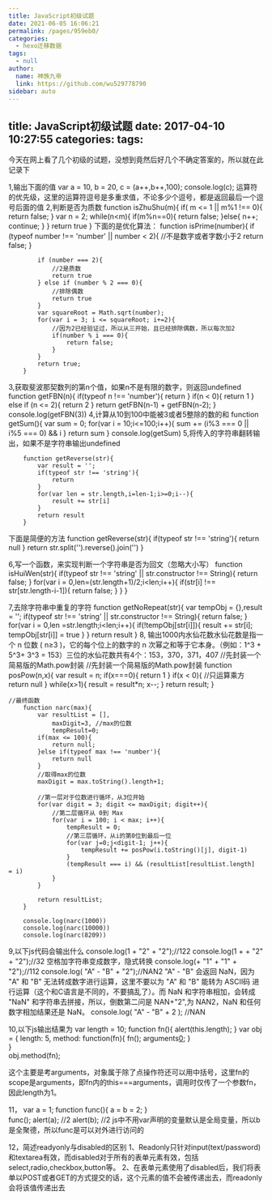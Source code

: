 ```yaml
---
title: JavaScript初级试题
date: 2021-06-05 16:06:21
permalink: /pages/959eb0/
categories: 
  - hexo迁移数据
tags: 
  - null
author: 
  name: 神族九帝
  link: https://github.com/wu529778790
sidebar: auto
---
```

title: JavaScript初级试题
date: 2017-04-10 10:27:55
categories:
tags:
---


今天在网上看了几个初级的试题，没想到竟然后好几个不确定答案的，所以就在此记录下
<!-- more -->
1,输出下面的值
        var a = 10, b = 20, c = (a++,b++,100);
        console.log(c); 
运算符的优先级，这里的运算符逗号是多重求值，不论多少个逗号，都是返回最后一个逗号后面的值
2,判断是否为质数
        function isZhuShu(m){
            if( m <= 1 || m%1 !== 0){
                return false;
            }
            var n = 2;
            while(n<m){
                if(m%n==0){
                    return false;
                }else{
                    n++;
                    continue;
                }
            }
            return true
        }
下面的是优化算法：
        function isPrime(number){
            if (typeof number !== 'number' || number < 2){
                //不是数字或者字数小于2
                return false;
            }

            if (number === 2){
                //2是质数
                return true 
            } else if (number % 2 === 0){
                //排除偶数
                return true
            } 
            var squareRoot = Math.sqrt(number);
            for(var i = 3; i <= squareRoot; i+=2){
                //因为2已经验证过，所以从三开始，且已经排除偶数，所以每次加2
                if(number % i === 0){
                    return false;
                }
            }
            return true;
        }
3,获取斐波那契数列的第n个值，如果n不是有限的数字，则返回undefined
        function getFBN(n){
            if(typeof n !== 'number'){
                return 
            }
            if(n < 0){
                return 1
            }
            else if (n <= 2){
                return 2
            }
            return getFBN(n-1) + getFBN(n-2);
        }
        console.log(getFBN(3))
4,计算从10到100中能被3或者5整除的数的和
        function getSum(){
            var sum = 0;
            for(var i = 10;i<=100;i++){
                sum += (i%3 === 0 || i%5 === 0) && i
            }
            return sum
        }
        console.log(getSum)
5,将传入的字符串翻转输出，如果不是字符串输出undefined

        function getReverse(str){
            var result = '';
            if(typeof str !== 'string'){
                return 
            }
            for(var len = str.length,i=len-1;i>=0;i--){
                result += str[i]
            }
            return result
        }

下面是简便的方法
        function getReverse(str){
            if(typeof str !== 'string'){
                return null
            }
            return str.split('').reverse().join('')
        }

6,写一个函数，来实现判断一个字符串是否为回文（忽略大小写）
        function isHuiWen(str){
            if(typeof str !== 'string' || str.constructor !== String){
                return false;
            }
            for(var i = 0,len=(str.length+1)/2;i<len;i++){
                if(str[i] !== str[str.length-i-1]){
                    return false;
                }
            }
        }
   
7,去除字符串中重复的字符
        function getNoRepeat(str){
            var tempObj = {},result = '';
            if(typeof str !== 'string' || str.constructor !== String){
                return false;
            }
            for(var i = 0,len =str.length;i<len;i++){
                if(!tempObj[str[i]]){
                    result += str[i];
                    tempObj[str[i]] = true
                }
            }
            return result
        } 
8, 输出1000内水仙花数水仙花数是指一个 n 位数 ( n≥3 )，它的每个位上的数字的 n 次幂之和等于它本身。（例如：1^3 + 5^3+ 3^3 = 153）三位的水仙花数共有4个：153，370，371，407
        //先封装一个简易版的Math.pow封装
    //先封装一个简易版的Math.pow封装
        function posPow(n,x){
            var result = n;
            if(x===0){
                return 1
            }
            if(x < 0){
                //只运算乘方
                return null
            }
            while(x>1){
                result = result*n;
                x--;
            }
            return result;
        }

    //最终函数
        function narc(max){
            var resultList = [],
                maxDigit=3, //max的位数
                tempResult=0;
            if(max <= 100){
                return null;
            }else if(typeof max !== 'number'){
                return null
            }
            //取得max的位数
            maxDigit = max.toString().length+1;

            //第一层对于位数进行循环，从3位开始
            for(var digit = 3; digit <= maxDigit; digit++){
                //第二层循环从 0到 Max
                for(var i = 100; i < max; i++){
                    tempResult = 0;
                    //第三层循环，从i的第0位到最后一位
                    for(var j=0;j<digit-1; j++){
                        tempResult += posPow(i.toString()[j], digit-1)
                    }
                    (tempResult === i) && (resultList[resultList.length]  = i)
                }
            }

            return resultList;
        }

        console.log(narc(1000))
        console.log(narc(10000))
        console.log(narc(8209))

9,以下js代码会输出什么
        console.log(1 + "2" + "2");//122
        console.log(1 +  + "2" + "2");//32  空格加字符串变成数字，隐式转换
        console.log(+ "1" + "1" + "2");//112
        console.log( "A" - "B" + "2");//NAN2   "A" - "B" 会返回 NaN，因为 "A" 和 "B" 无法转成数字进行运算，这里不要以为 "A" 和 "B" 能转为 ASCII码 进行运算（这个和C语言是不同的，不要搞乱了）。而 NaN 和字符串相加，会转成 "NaN" 和字符串去拼接，所以，倒数第二问是 NAN+"2",为 NAN2，NaN 和任何数字相加结果还是 NaN。
        console.log( "A" - "B" + 2 ); //NAN

10,以下js输出结果为
        var length = 10;
        function fn(){
            alert(this.length);
        }
        var obj = {
            length: 5,
            method: function(fn){
                fn();
                arguments[0]();
            }   
        }   
        obj.method(fn);

这个主要是考arguments，对象属于除了点操作符还可以用中括号，这里fn的scope是arguments，即fn内的this===arguments，调用时仅传了一个参数fn，因此length为1。

11，
        var a = 1;
        function func(){
            a = b = 2;
        }   
        func();
        alert(a); //2
        alert(b); //2
js中不用var声明的变量默认是全局变量，所以b是全聚德，所以func是可以对外进行访问的

12，简述readyonly与disabled的区别
   1、Readonly只针对input(text/password)和textarea有效，而disabled对于所有的表单元素有效，包括select,radio,checkbox,button等。
   2、在表单元素使用了disabled后，我们将表单以POST或者GET的方式提交的话，这个元素的值不会被传递出去，而readonly会将该值传递出去